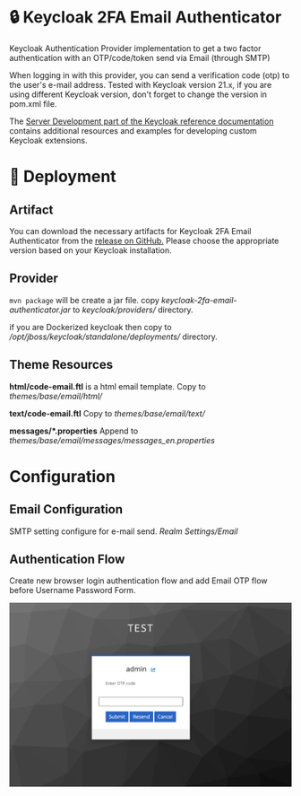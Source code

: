 # 🔒 Keycloak 2FA Email Authenticator

Keycloak Authentication Provider implementation to get a two factor authentication with an OTP/code/token send via Email (through SMTP)

When logging in with this provider, you can send a verification code (otp) to the user's e-mail address.
Tested with Keycloak version 21.x, if you are using different Keycloak version, don't forget to change the version in pom.xml file.

The [Server Development part of the Keycloak reference documentation](https://www.keycloak.org/docs/latest/server_development/index.html) contains additional resources and examples for developing custom Keycloak extensions.

# 🚀 Deployment

## Artifact

You can download the necessary artifacts for Keycloak 2FA Email Authenticator from the [release on GitHub.](https://github.com/mesutpiskin/keycloak-2fa-email-authenticator/releases/tag/v0.4) Please choose the appropriate version based on your Keycloak installation.

## Provider

`mvn package` will be create a jar file.
copy _keycloak-2fa-email-authenticator.jar_ to _keycloak/providers/_ directory.

if you are Dockerized keycloak then copy to _/opt/jboss/keycloak/standalone/deployments/_ directory.

## Theme Resources

**html/code-email.ftl** is a html email template. Copy to _themes/base/email/html/_

**text/code-email.ftl**  Copy to _themes/base/email/text/_

**messages/*.properties** Append to _themes/base/email/messages/messages_en.properties_

# Configuration

## Email Configuration
SMTP setting configure for e-mail send.
_Realm Settings/Email_

## Authentication Flow
Create new browser login authentication flow and add Email OTP flow before Username Password Form.

<img src="static/otp-form.png">
